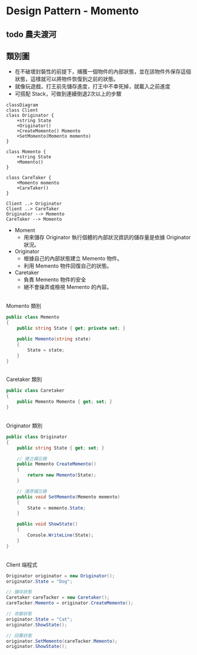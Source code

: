 # Design Pattern - Momento

## todo 農夫渡河

## 類別圖
+ 在不破壞封裝性的前提下，捕獲一個物件的內部狀態，並在該物件外保存這個狀態，這樣就可以將物件恢復到之前的狀態。
+ 就像玩遊戲，打王前先儲存進度，打王中不幸死掉，就載入之前進度
+ 可搭配 Stack，可做到連續倒退2次以上的步驟

```mermaid
classDiagram
class Client
class Originator {
    +string State
    +Originator()
    +CreateMomento() Momento
    +SetMomento(Momento momento)
}

class Momento {
    +string State
    +Momento()
}

class CareTaker {
    +Momento momento
    +CareTaker()
}

Client ..> Originator
Client ..> CareTaker
Originator --> Momento
CareTaker --> Momento
```

+ Moment
  + 用來儲存 Originator 執行個體的內部狀況資訊的儲存量是依據 Originator 狀況。
+ Originator
  + 根據自己的內部狀態建立 Memento 物件。
  + 利用 Memento 物件回復自己的狀態。
+ Caretaker
  + 負責 Memento 物件的安全
  + 絕不會操弄或檢視 Memento 的內容。

<br/>Momento 類別
```csharp
public class Memento
{
    public string State { get; private set; }

    public Memento(string state)
    {
        State = state;
    }
}
```

<br/>Caretaker 類別
```csharp
public class Caretaker
{
    public Memento Memento { get; set; }
}
```

<br/>Originator 類別
```csharp
public class Originator
{
    public string State { get; set; }

    // 建立備忘錄
    public Memento CreateMemento()
    {
        return new Memento(State);
    }

    // 還原備忘錄
    public void SetMemento(Memento memento)
    {
        State = memento.State;
    }

    public void ShowState()
    {
        Console.WriteLine(State);
    }
}
```

<br/>Client 端程式
```csharp
Originator originator = new Originator();
originator.State = "Dog";

// 儲存狀態
Caretaker careTacker = new Caretaker();
careTacker.Memento = originator.CreateMemento();

// 改變狀態
originator.State = "Cat";
originator.ShowState();

// 回覆狀態
originator.SetMemento(careTacker.Memento);
originator.ShowState();
```